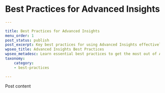 # Best Practices for Advanced Insights

```yaml
---

title: Best Practices for Advanced Insights
menu_order: 1
post_status: publish
post_excerpt: Key best practices for using Advanced Insights effectively.
wpseo_title: Advanced Insights Best Practices
wpseo_metadesc: Learn essential best practices to get the most out of Advanced Insights
taxonomy:
    category:
    - best-practices

---
```

Post content
